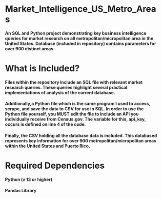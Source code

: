 # Market_Intelligence_US_Metro_Areas
#### An SQL and Python project demonstrating key business intelligence queries for market research on all metropolitan/micropolitan area in the United States. Database (included in repository) contains parameters for over 900 distinct areas.

# What is Included?
#### Files within the repository include an SQL file with relevant market research queries. These queries highlight several practical implementations of analysis of the current database.
#### Additionally,a Python file which is the same program I used to access, scrape, and save the data to CSV for use in SQL. In order to use the Python file yourself, you MUST edit the file to include an API you individually receive from Census.gov. The variable for this, api_key, occurs is defined on line 4 of the code.
#### Finally, the CSV holding all the database data is included. This databased represents key information for over 900 metropolitan/micropolitan areas within the United States and Puerto Rico.

# Required Dependencies
#### Python (v 13 or higher)
#### Pandas Library
